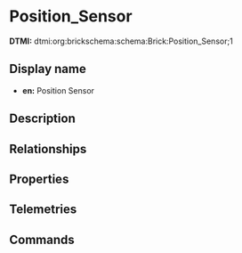 # Position_Sensor
**DTMI:** dtmi:org:brickschema:schema:Brick:Position_Sensor;1
## Display name
- **en:** Position Sensor
## Description
## Relationships
## Properties
## Telemetries
## Commands
